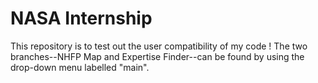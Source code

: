 # NASA Internship
This repository is to test out the user compatibility of my code ! The two branches--NHFP Map and Expertise Finder--can be found by using the drop-down menu labelled "main".
